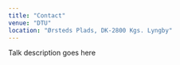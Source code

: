 ```yaml
---
title: "Contact"
venue: "DTU"
location: "Ørsteds Plads, DK-2800 Kgs. Lyngby"
---
```


Talk description goes here